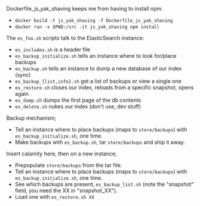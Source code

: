 Dockerfile_js_yak_shaving keeps me from having to install npm.
* `docker build -t js_yak_shaving -f Dockerfile_js_yak_shaving`
* `docker run -v $PWD:/src -it js_yak_shaving npm install`

The `es_foo.sh` scripts talk to the ElasticSearch instance:
* `es_includes.sh` is a header file
* `es_backup_initialize.sh` tells an instance where to look for/place backups
* `es_backup.sh` tells an instance to dump a new database of our index (sync)
* `es_backup_{list,info}.sh` get a list of backups or view a single one
* `es_restore.sh` closes our index, reloads from a specific snapshot, opens again
* `es_dump.sh` dumps the first page of the db contents
* `es_delete.sh` nukes our index (don't use, dev stuff)

Backup mechanism;
* Tell an instance where to place backups (maps to `store/backups`) with `es_backup_initialize.sh`, one time.
* Make backups with `es_backup.sh`, tar `store/backups` and ship it away.

Insert calamity here, then on a new instance;
* Prepopulate `store/backups` from the tar file.
* Tell an instance where to place backups (maps to `store/backups`) with `es_backup_initialize.sh`, one time.
* See which backups are present, `es_backup_list.sh` (note the "snapshot" field, you need the XX in "snapshot_XX").
* Load one with `es_restore.sh XX`

